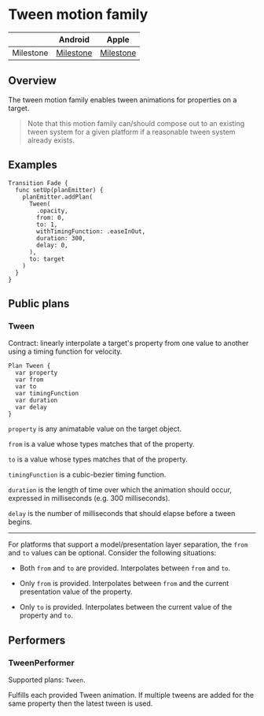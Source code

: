 # Tween motion family

|  | Android | Apple |
| --- | --- | --- |
| Milestone | [Milestone](https://github.com/material-motion/material-motion-family-tween-android/milestone/1) | [Milestone](https://github.com/material-motion/material-motion-family-coreanimation-swift/milestone/2) |

## Overview

The tween motion family enables tween animations for properties on a target.

> Note that this motion family can/should compose out to an existing tween system for a given platform if a reasonable tween system already exists.

## Examples

```
Transition Fade {
  func setUp(planEmitter) {
    planEmitter.addPlan(
      Tween(
        .opacity, 
        from: 0, 
        to: 1, 
        withTimingFunction: .easeInOut, 
        duration: 300, 
        delay: 0,
      ), 
      to: target
    )
  }
}
```

## Public plans

### Tween

Contract: linearly interpolate a target's property from one value to another using a timing function for velocity.

```
Plan Tween {
  var property
  var from
  var to
  var timingFunction
  var duration
  var delay
}
```

`property` is any animatable value on the target object.

`from` is a value whose types matches that of the property.

`to` is a value whose types matches that of the property.

`timingFunction` is a cubic-bezier timing function.

`duration` is the length of time over which the animation should occur, expressed in milliseconds (e.g. 300 milliseconds).

`delay` is the number of milliseconds that should elapse before a tween begins.

-----

For platforms that support a model/presentation layer separation, the `from` and `to` values can be optional. Consider the following situations:

* Both `from` and `to` are provided. Interpolates between `from` and `to`.

* Only `from` is provided. Interpolates between `from` and the current presentation value of the property.

* Only `to` is provided. Interpolates between the current value of the property and `to`.


## Performers

### TweenPerformer

Supported plans: `Tween`.

Fulfills each provided Tween animation. If multiple tweens are added for the same property then the latest tween is used.

